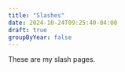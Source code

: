 ```yaml
---
title: "Slashes"
date: 2024-10-24T09:25:40-04:00
draft: true
groupByYear: false
---
```


These are my slash pages.